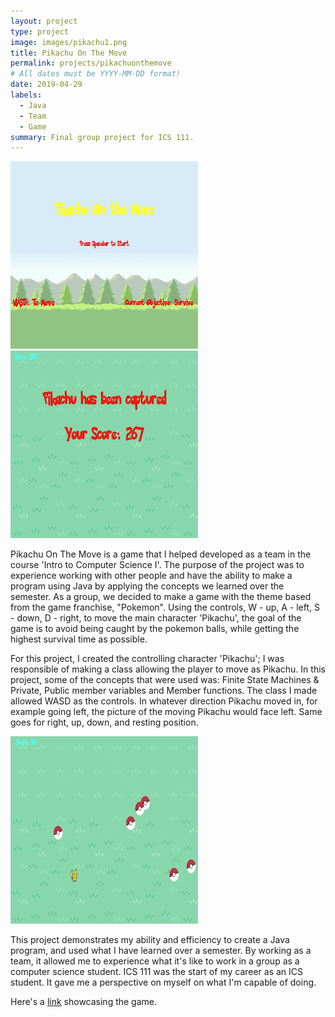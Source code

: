 ```yaml
---
layout: project
type: project
image: images/pikachu1.png
title: Pikachu On The Move
permalink: projects/pikachuonthemove
# All dates must be YYYY-MM-DD format!
date: 2019-04-29
labels:
  - Java
  - Team
  - Game
summary: Final group project for ICS 111.
---
```


<div class="ui small rounded images">
  <img class="ui image" src="../images/pikachu1.png">
  <img class="ui image" src="../images/pikachu3.png">
</div>

Pikachu On The Move is a game that I helped developed as a team in the course 'Intro to Computer Science I'. The purpose of the project was to experience working with other people and have the ability to make a program using Java by applying the concepts we learned over the semester. As a group, we decided to make a game with the theme based from the game franchise, "Pokemon". Using the controls, W - up, A - left, S - down, D - right, to move the main character 'Pikachu', the goal of the game is to avoid being caught by the pokemon balls, while getting the highest survival time as possible.

For this project, I created the controlling character 'Pikachu'; I was responsible of making a class allowing the player to move as Pikachu. In this project, some of the concepts that were used was: Finite State Machines & Private, Public member variables and Member functions. The class I made allowed WASD as the controls. In whatever direction Pikachu moved in, for example going left, the picture of the moving Pikachu would face left. Same goes for right, up, down, and resting position. 

<div class="ui small rounded images">
  <img class="ui image" src="../images/pikachu2.png">
</div>

This project demonstrates my ability and efficiency to create a Java program, and used what I have learned over a semester. By working as a team, it allowed me to experience what it's like to work in a group as a computer science student. ICS 111 was the start of my career as an ICS student. It gave me a perspective on myself on what I'm capable of doing.

Here's a [link](https://www.youtube.com/watch?v=DdvHioiFQM4) showcasing the game.

